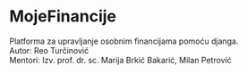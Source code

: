 # MojeFinancije
Platforma za upravljanje osobnim financijama pomoću djanga.\
Autor: Reo Turčinović\
Mentori: Izv. prof. dr. sc. Marija Brkić Bakarić, Milan Petrović
